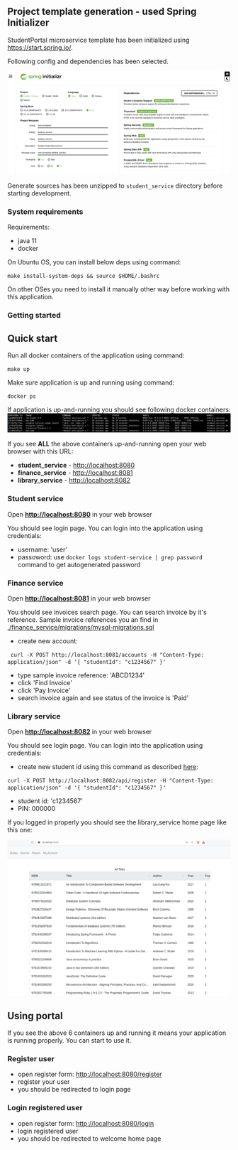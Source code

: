 ## Project template generation - used Spring Initializer

StudentPortal microservice template has been initialized using https://start.spring.io/. 

Following config and dependencies has been selected.

![Spring Initializer Configuration](./docs/spring_initializer.png)

Generate sources has been unzipped to `student_service` directory before
starting development.

### System requirements

Requirements:

* java 11
* docker

On Ubuntu OS, you can install below deps using command: 
```
make install-system-deps && source $HOME/.bashrc
```
On other OSes you need to install it manually other way before working with
this application.

### Getting started

## Quick start

Run all docker containers of the application using command:
```
make up
```

Make sure application is up and running using command:
```
docker ps
```
If application is up-and-running you should see following docker containers:
![Application containers](./docs/containers.png)

If you see **ALL** the above containers up-and-running open your web browser with this
URL: 

* **student_service** - [http://localhost:8080](http://localhost:8080)
* **finance_service** - [http://localhost:8081](http://localhost:8081)
* **library_service** - [http://localhost:8082](http://localhost:8082)

### Student service

Open **[http://localhost:8080](http://localhost:8080)** in your web browser

You should see login page. You can login into the application using
credentials:

* username: 'user'
* passoword: use `docker logs student-service | grep password` command to get autogenerated password

### Finance service

Open **[http://localhost:8081](http://localhost:8081)** in your web browser

You should see invoices search page. 
You can search invoice by it's reference. Sample invoice references you an find
in [./finance_service/migrations/mysql-migrations.sql](./finance_service/migrations/mysql-migrations.sql)

* create new account:
```
 curl -X POST http://localhost:8081/accounts -H "Content-Type: application/json" -d '{ "studentId": "c1234567" }'
```
* type sample invoice reference: 'ABCD1234'
* click 'Find Invoice' 
* click 'Pay Invoice'
* search invoice again and see status of the invoice is 'Paid' 

### Library service

Open **[http://localhost:8082](http://localhost:8082)** in your web browser

You should see login page. You can login into the application using
credentials:

* create new student id using this command as described [here](https://github.com/tvergilio/CESBooks?tab=readme-ov-file#api):
```
curl -X POST http://localhost:8082/api/register -H "Content-Type: application/json" -d '{ "studentId": "c1234567" }'
```
* student id: 'c1234567'
* PIN: 000000

If you logged in properly you should see the library_service home page like this one:

![library_service home page](./docs/library_service_home_page.png)


## Using portal

If you see the above 6 containers up and running it means your application is
running properly. You can start to use it.

### Register user

* open register form: [http://localhost:8080/register](http://localhost:8080/register)
* register your user
* you should be redirected to login page

### Login registered user

* open register form: [http://localhost:8080/login](http://localhost:8080/login)
* login registered user
* you should be redirected to welcome home page
